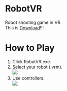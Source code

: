 # RobotVR
Robot shooting game in VR.  
This is [Download](https://github.com/rn9dfj3/robot_vr/releases)!!!
# How to Play
1. Click RobotVR.exe.
1. Select your robot (.vrm).  
![](https://github.com/rn9dfj3/robot_vr/blob/master/figure1.png)
1. Use controllers.  
![](https://github.com/rn9dfj3/robot_vr/blob/master/figure2.png)
